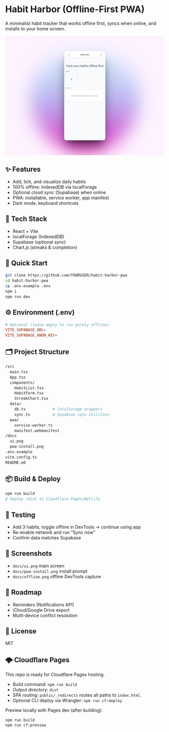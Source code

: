 # Habit Harbor (Offline-First PWA)

A minimalist habit tracker that works offline first, syncs when online, and installs to your home screen.

![ui-screenshot](docs/ui.png)

## ✨ Features
- Add, tick, and visualize daily habits
- 100% offline: IndexedDB via localForage
- Optional cloud sync (Supabase) when online
- PWA: installable, service worker, app manifest
- Dark mode, keyboard shortcuts

## 🧰 Tech Stack
- React + Vite
- localForage (IndexedDB)
- Supabase (optional sync)
- Chart.js (streaks & completion)

## 🚀 Quick Start
```bash
git clone https://github.com/YOURUSER/habit-harbor-pwa
cd habit-harbor-pwa
cp .env.example .env
npm i
npm run dev
```

## ⚙️ Environment (.env)

```makefile
# Optional (leave empty to run purely offline)
VITE_SUPABASE_URL=
VITE_SUPABASE_ANON_KEY=
```

## 🗂️ Project Structure

```bash
/src
  main.tsx
  App.tsx
  components/
    HabitList.tsx
    HabitForm.tsx
    StreakChart.tsx
  data/
    db.ts            # localForage wrappers
    sync.ts          # Supabase sync utilities
  pwa/
    service-worker.ts
    manifest.webmanifest
/docs
  ui.png
  pwa-install.png
.env.example
vite.config.ts
README.md
```

## 📦 Build & Deploy

```bash
npm run build
# Deploy /dist to Cloudflare Pages/Netlify
```

## 🧪 Testing

- Add 3 habits, toggle offline in DevTools → continue using app
- Re-enable network and run “Sync now”
- Confirm data matches Supabase

## 📸 Screenshots

- `docs/ui.png` main screen
- `docs/pwa-install.png` install prompt
- `docs/offline.png` offline DevTools capture

## 🧭 Roadmap

- Reminders (Notifications API)
- iCloud/Google Drive export
- Multi-device conflict resolution

## 📝 License

MIT

## 🌩️ Cloudflare Pages

This repo is ready for Cloudflare Pages hosting.

- Build command: `npm run build`
- Output directory: `dist`
- SPA routing: `public/_redirects` routes all paths to `index.html`.
- Optional CLI deploy via Wrangler: `npm run cf:deploy`

Preview locally with Pages dev (after building):

```
npm run build
npm run cf:preview
```
